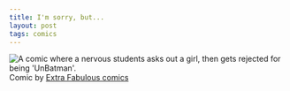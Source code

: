 ```yaml
---
title: I'm sorry, but...
layout: post
tags: comics
---
```


<div class="lightbox">
	<img src="{{ site.baseurl }}/resources/posts/2013-02-28-unbatman/comic.jpg" alt="A comic where a nervous students asks out a girl, then gets rejected for being 'UnBatman'."/>
	<div class="caption">Comic by <a href="http://extrafabulouscomics.com/99.html" alt="A link to the website of extrafabulouscomics, the comic's source.">Extra Fabulous comics</a></div>
</div>
